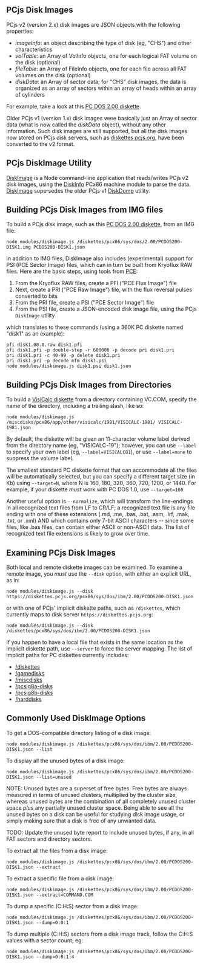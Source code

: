 ## PCjs Disk Images

PCjs v2 (version 2.x) disk images are JSON objects with the following properties:

  - *imageInfo*: an object describing the type of disk (eg, "CHS") and other characteristics
  - *volTable*: an Array of VolInfo objects, one for each logical FAT volume on the disk (optional)
  - *fileTable*: an Array of FileInfo objects, one for each file across all FAT volumes on the disk (optional)
  - *diskData*: an Array of sector data; for "CHS" disk images, the data is organized as an array of sectors within an array of heads within an array of cylinders

For example, take a look at this [PC DOS 2.00 diskette](https://diskettes.pcjs.org/pcx86/sys/dos/ibm/2.00/PCDOS200-DISK1.json).

Older PCjs v1 (version 1.x) disk images were basically just an Array of sector data (what is now called the *diskData* object),
without any other information.  Such disk images are still supported, but all the disk images now stored on PCjs disk servers,
such as [diskettes.pcjs.org](https://diskettes.pcjs.org), have been converted to the v2 format.

## PCjs DiskImage Utility

[DiskImage](modules/diskimage.js) is a Node command-line application that reads/writes PCjs v2 disk images,
using the [DiskInfo](../machines/pcx86/modules/diskinfo.js) PCx86 machine module to parse the data.
[DiskImage](modules/diskimage.js) supersedes the older PCjs v1 [DiskDump](old/diskdump/lib/diskdump.js) utility.

## Building PCjs Disk Images from IMG files

To build a PCjs disk image, such as this [PC DOS 2.00 diskette](https://diskettes.pcjs.org/pcx86/sys/dos/ibm/2.00/PCDOS200-DISK1.json),
from an IMG file:

    node modules/diskimage.js /diskettes/pcx86/sys/dos/2.00/PCDOS200-DISK1.img PCDOS200-DISK1.json

In addition to IMG files, DiskImage also includes (experimental) support for PSI (PCE Sector Image) files, which can in
turn be built from Kryoflux RAW files.  Here are the basic steps, using tools from [PCE](http://www.hampa.ch/pce/):

 1. From the Kryoflux RAW files, create a PFI ("PCE Flux Image") file
 2. Next, create a PRI ("PCE Raw Image") file, with the flux reversal pulses converted to bits
 3. From the PRI file, create a PSI ("PCE Sector Image") file
 4. From the PSI file, create a JSON-encoded disk image file, using the PCjs `DiskImage` utility

which translates to these commands (using a 360K PC diskette named "disk1" as an example):

    pfi disk1.00.0.raw disk1.pfi
    pfi disk1.pfi -p double-step -r 600000 -p decode pri disk1.pri
    pri disk1.pri -c 40-99 -p delete disk1.pri
    pri disk1.pri -p decode mfm disk1.psi
    node modules/diskimage.js disk1.psi disk1.json

## Building PCjs Disk Images from Directories

To build a [VisiCalc diskette](https://miscdisks.pcjs.org/pcx86/app/other/visicalc/1981/VISICALC-1981.json)
from a directory containing VC.COM, specify the name of the directory, including a trailing slash, like so:

    node modules/diskimage.js /miscdisks/pcx86/app/other/visicalc/1981/VISICALC-1981/ VISICALC-1981.json

By default, the diskette will be given an 11-character volume label derived from the directory name (eg, "VISICALC-19");
however, you can use `--label` to specify your own label (eg, `--label=VISICALC81`), or use `--label=none` to suppress
the volume label.

The smallest standard PC diskette format that can accommodate all the files will be automatically selected, but you can
specify a different target size (in Kb) using `--target=N`, where N is 160, 180, 320, 360, 720, 1200, or 1440.  For
example, if your diskette *must* work with PC DOS 1.0, use `--target=160`.

Another useful option is `--normalize`, which will transform the line-endings in all recognized text files from LF to CR/LF;
a recognized text file is any file ending with one of these extensions (.md, .me, .bas, .bat, .asm, .lrf, .mak, .txt, or .xml)
AND which contains only 7-bit ASCII characters -- since some files, like .bas files, can contain either ASCII or non-ASCII
data.  The list of recognized text file extensions is likely to grow over time.

## Examining PCjs Disk Images

Both local and remote diskette images can be examined.  To examine a remote image, you *must* use the `--disk` option,
with either an explicit URL, as in:

    node modules/diskimage.js --disk https://diskettes.pcjs.org/pcx86/sys/dos/ibm/2.00/PCDOS200-DISK1.json

or with one of PCjs' implicit diskette paths, such as `/diskettes`, which currently maps to disk server `https://diskettes.pcjs.org`:

    node modules/diskimage.js --disk /diskettes/pcx86/sys/dos/ibm/2.00/PCDOS200-DISK1.json

If you happen to have a local file that exists in the same location as the implicit diskette path, use `--server` to force
the server mapping.  The list of implicit paths for PC diskettes currently includes:

  - [/diskettes](https://github.com/jeffpar/pcjs-diskettes)
  - [/gamedisks](https://github.com/jeffpar/pcjs-gamedisks)
  - [/miscdisks](https://github.com/jeffpar/pcjs-miscdisks)
  - [/pcsig8a-disks](https://github.com/jeffpar/pcjs-pcsig8a-disks)
  - [/pcsig8b-disks](https://github.com/jeffpar/pcjs-pcsig8b-disks)
  - [/harddisks](https://github.com/jeffpar/pcjs-harddisks)

## Commonly Used DiskImage Options

To get a DOS-compatible directory listing of a disk image:

    node modules/diskimage.js /diskettes/pcx86/sys/dos/ibm/2.00/PCDOS200-DISK1.json --list

To display all the unused bytes of a disk image:

    node modules/diskimage.js /diskettes/pcx86/sys/dos/ibm/2.00/PCDOS200-DISK1.json --list=unused

NOTE: Unused bytes are a superset of free bytes.  Free bytes are always measured in terms of unused clusters,
multiplied by the cluster size, whereas unused bytes are the combination of all completely unused cluster space *plus* any partially
unused cluster space.  Being able to see all the unused bytes on a disk can be useful for studying disk image usage, or simply making
sure that a disk is free of any unwanted data.

TODO: Update the unused byte report to include unused bytes, if any, in all FAT sectors and directory sectors.

To extract all the files from a disk image:

    node modules/diskimage.js /diskettes/pcx86/sys/dos/ibm/2.00/PCDOS200-DISK1.json --extract

To extract a specific file from a disk image:

    node modules/diskimage.js /diskettes/pcx86/sys/dos/ibm/2.00/PCDOS200-DISK1.json --extract=COMMAND.COM

To dump a specific (C:H:S) sector from a disk image:

    node modules/diskimage.js /diskettes/pcx86/sys/dos/ibm/2.00/PCDOS200-DISK1.json --dump=0:0:1

To dump multiple (C:H:S) sectors from a disk image track, follow the C:H:S values with a sector count; eg:

    node modules/diskimage.js /diskettes/pcx86/sys/dos/ibm/2.00/PCDOS200-DISK1.json --dump=0:0:1:4
